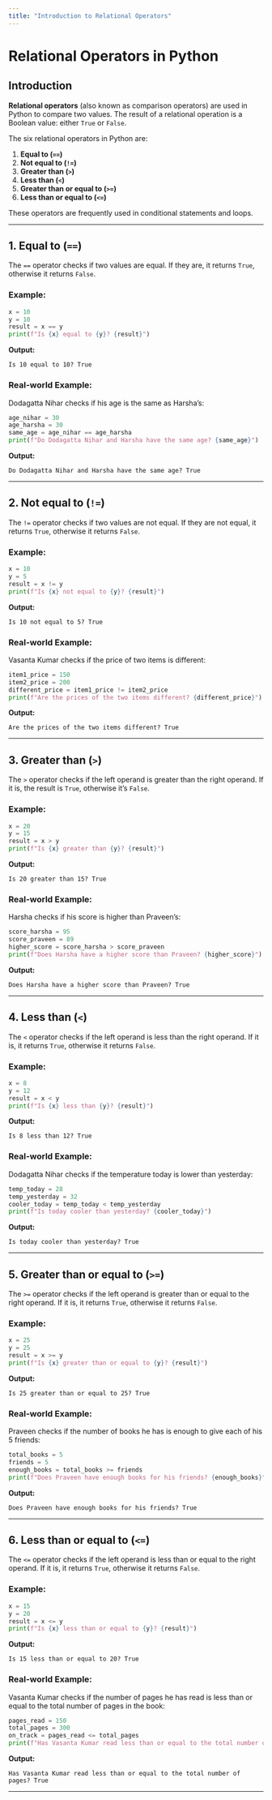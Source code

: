 ```yaml
---
title: "Introduction to Relational Operators"
---
```


# Relational Operators in Python

## Introduction

**Relational operators** (also known as comparison operators) are used in Python to compare two values. The result of a relational operation is a Boolean value: either `True` or `False`.

The six relational operators in Python are:

1. **Equal to (`==`)**
2. **Not equal to (`!=`)**
3. **Greater than (`>`)**
4. **Less than (`<`)**
5. **Greater than or equal to (`>=`)**
6. **Less than or equal to (`<=`)**

These operators are frequently used in conditional statements and loops.

---

## 1. Equal to (`==`)

The `==` operator checks if two values are equal. If they are, it returns `True`, otherwise it returns `False`.

### Example:
```python
x = 10
y = 10
result = x == y
print(f"Is {x} equal to {y}? {result}")
```

**Output:**
```
Is 10 equal to 10? True
```

### Real-world Example:
Dodagatta Nihar checks if his age is the same as Harsha’s:
```python
age_nihar = 30
age_harsha = 30
same_age = age_nihar == age_harsha
print(f"Do Dodagatta Nihar and Harsha have the same age? {same_age}")
```

**Output:**
```
Do Dodagatta Nihar and Harsha have the same age? True
```

---

## 2. Not equal to (`!=`)

The `!=` operator checks if two values are not equal. If they are not equal, it returns `True`, otherwise it returns `False`.

### Example:
```python
x = 10
y = 5
result = x != y
print(f"Is {x} not equal to {y}? {result}")
```

**Output:**
```
Is 10 not equal to 5? True
```

### Real-world Example:
Vasanta Kumar checks if the price of two items is different:
```python
item1_price = 150
item2_price = 200
different_price = item1_price != item2_price
print(f"Are the prices of the two items different? {different_price}")
```

**Output:**
```
Are the prices of the two items different? True
```

---

## 3. Greater than (`>`)

The `>` operator checks if the left operand is greater than the right operand. If it is, the result is `True`, otherwise it’s `False`.

### Example:
```python
x = 20
y = 15
result = x > y
print(f"Is {x} greater than {y}? {result}")
```

**Output:**
```
Is 20 greater than 15? True
```

### Real-world Example:
Harsha checks if his score is higher than Praveen’s:
```python
score_harsha = 95
score_praveen = 89
higher_score = score_harsha > score_praveen
print(f"Does Harsha have a higher score than Praveen? {higher_score}")
```

**Output:**
```
Does Harsha have a higher score than Praveen? True
```

---

## 4. Less than (`<`)

The `<` operator checks if the left operand is less than the right operand. If it is, it returns `True`, otherwise it returns `False`.

### Example:
```python
x = 8
y = 12
result = x < y
print(f"Is {x} less than {y}? {result}")
```

**Output:**
```
Is 8 less than 12? True
```

### Real-world Example:
Dodagatta Nihar checks if the temperature today is lower than yesterday:
```python
temp_today = 28
temp_yesterday = 32
cooler_today = temp_today < temp_yesterday
print(f"Is today cooler than yesterday? {cooler_today}")
```

**Output:**
```
Is today cooler than yesterday? True
```

---

## 5. Greater than or equal to (`>=`)

The `>=` operator checks if the left operand is greater than or equal to the right operand. If it is, it returns `True`, otherwise it returns `False`.

### Example:
```python
x = 25
y = 25
result = x >= y
print(f"Is {x} greater than or equal to {y}? {result}")
```

**Output:**
```
Is 25 greater than or equal to 25? True
```

### Real-world Example:
Praveen checks if the number of books he has is enough to give each of his 5 friends:
```python
total_books = 5
friends = 5
enough_books = total_books >= friends
print(f"Does Praveen have enough books for his friends? {enough_books}")
```

**Output:**
```
Does Praveen have enough books for his friends? True
```

---

## 6. Less than or equal to (`<=`)

The `<=` operator checks if the left operand is less than or equal to the right operand. If it is, it returns `True`, otherwise it returns `False`.

### Example:
```python
x = 15
y = 20
result = x <= y
print(f"Is {x} less than or equal to {y}? {result}")
```

**Output:**
```
Is 15 less than or equal to 20? True
```

### Real-world Example:
Vasanta Kumar checks if the number of pages he has read is less than or equal to the total number of pages in the book:
```python
pages_read = 150
total_pages = 300
on_track = pages_read <= total_pages
print(f"Has Vasanta Kumar read less than or equal to the total number of pages? {on_track}")
```

**Output:**
```
Has Vasanta Kumar read less than or equal to the total number of pages? True
```

---